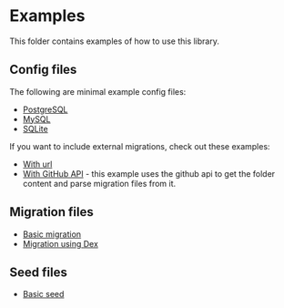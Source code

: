 # Examples

This folder contains examples of how to use this library.

## Config files

The following are minimal example config files:

- [PostgreSQL](./config-postgres.ts)
- [MySQL](./config-mysql.ts)
- [SQLite](./config-sqlite.ts)

If you want to include external migrations, check out these examples:

- [With url](./config-remote-migration-files.ts)
- [With GitHub API](./config-remote-migration-files-github-api.ts) - this
  example uses the github api to get the folder content and parse migration
  files from it.

## Migration files

- [Basic migration](./migration.ts)
- [Migration using Dex](./migration-dex.ts)

## Seed files

- [Basic seed](./seed.ts)
